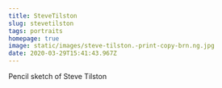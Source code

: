 ```yaml
---
title: SteveTilston
slug: stevetilston
tags: portraits
homepage: true
image: static/images/steve-tilston.-print-copy-brn.ng.jpg
date: 2020-03-29T15:41:43.967Z
---
```

Pencil sketch of Steve Tilston
